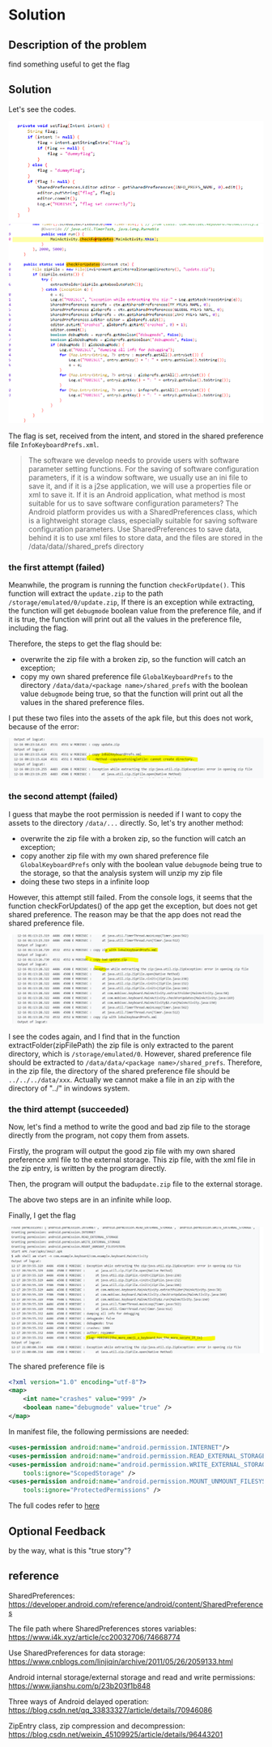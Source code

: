 # Solution


## Description of the problem

find something useful to get the flag

## Solution

Let's see the codes.

<img src="screenshots/_exploitation/keyboard/r1.PNG" alt="codes" style="zoom:100%;" />

<img src="screenshots/_exploitation/keyboard/r2.PNG" alt="codes" style="zoom:100%;" />

The flag is set, received from the intent, and stored in the shared preference file `InfoKeyboardPrefs.xml`.

> The software we develop needs to provide users with software parameter setting functions. For the saving of software configuration parameters, if it is a window software, we usually use an ini file to save it, and if it is a j2se application, we will use a properties file or xml to save it. If it is an Android application, what method is most suitable for us to save software configuration parameters? The Android platform provides us with a SharedPreferences class, which is a lightweight storage class, especially suitable for saving software configuration parameters. Use SharedPreferences to save data, behind it is to use xml files to store data, and the files are stored in the /data/data/<package name>/shared_prefs directory



### the first attempt (failed)

Meanwhile, the program is running the function `checkForUpdate()`. This function will extract the `update.zip` to the path `/storage/emulated/0/update.zip`, If there is an exception while extracting, the function will get `debugmode` boolean value from the preference file, and if it is true, the function will print out all the values in the preference file, including the flag. 

Therefore, the steps to get the flag should be:

- overwrite the zip file with a broken zip, so the function will catch an exception;
- copy my own shared preference file `GlobalKeyboardPrefs` to the directory `/data/data/<package name>/shared_prefs` with the boolean value `debugmode` being true, so that the function will print out all the values in the shared preference files.

I put these two files into the assets of the apk file, but this does not work, because of the error: 

<img src="screenshots/_exploitation/keyboard/er1.PNG" alt="er" style="zoom:100%;" />



### the second attempt (failed)

I guess that maybe the root permission is needed if I want to copy the assets to the directory `/data/...` directly. So, let's try another method:

- overwrite the zip file with a broken zip, so the function will catch an exception;
- copy another zip file with my own shared preference file `GlobalKeyboardPrefs` only with the boolean value `debugmode` being true to the storage, so that the analysis system will unzip my zip file 
- doing these two steps in a infinite loop

However, this attempt still failed. From the console logs, it seems that the function checkForUpdates() of the app get the exception, but does not get shared preference. The reason may be that the app does not read the shared preference file.

<img src="screenshots/_exploitation/keyboard/er2.PNG" alt="er" style="zoom:100%;" />

I see the codes again, and I find that in the function extractFolder(zipFilePath) the zip file is only extracted to the parent directory, which is `/storage/emulated/0`. However, shared preference file should be extracted to `/data/data/<package name>/shared_prefs`. Therefore, in the zip file, the directory of the shared preference file should be `../../../data/xxx`. Actually we cannot make a file in an zip with the directory of "../" in windows system.



### the third attempt (succeeded)

Now, let's find a method to write the good and bad zip file to the storage directly from the program, not copy them from assets. 

Firstly, the program will output the good zip file with my own shared preference xml file to the external storage. This zip file, with the xml file in the zip entry, is written by the program directly. 

Then, the program will output the bad`update.zip` file to the external storage.

The above two steps are in an infinite while loop.



Finally, I get the flag

<img src="screenshots/_exploitation/keyboard/ffgg.PNG" alt="" style="zoom:100%;" />



The shared preference file is

```xml
<?xml version="1.0" encoding="utf-8"?>
<map>
    <int name="crashes" value="999" />
    <boolean name="debugmode" value="true" />
</map>
```



In manifest file, the following permissions are needed:

```xml
<uses-permission android:name="android.permission.INTERNET"/>
<uses-permission android:name="android.permission.READ_EXTERNAL_STORAGE"/>
<uses-permission android:name="android.permission.WRITE_EXTERNAL_STORAGE"
    tools:ignore="ScopedStorage" />
<uses-permission android:name="android.permission.MOUNT_UNMOUNT_FILESYSTEMS"
    tools:ignore="ProtectedPermissions" />
```

The full codes refer to [here](AndroidStudioProjects_exploitation/keyboard/app/src/main/java/com/example/keyboard/MainActivity.java)


## Optional Feedback

by the way, what is this "true story"?



## reference

SharedPreferences: https://developer.android.com/reference/android/content/SharedPreferences

The file path where SharedPreferences stores variables: https://www.i4k.xyz/article/cc20032706/74668774

Use SharedPreferences for data storage: https://www.cnblogs.com/linjiqin/archive/2011/05/26/2059133.html

Android internal storage/external storage and read and write permissions: https://www.jianshu.com/p/23b203f1b848

Three ways of Android delayed operation: https://blog.csdn.net/qq_33833327/article/details/70946086

ZipEntry class, zip compression and decompression: https://blog.csdn.net/weixin_45109925/article/details/96443201